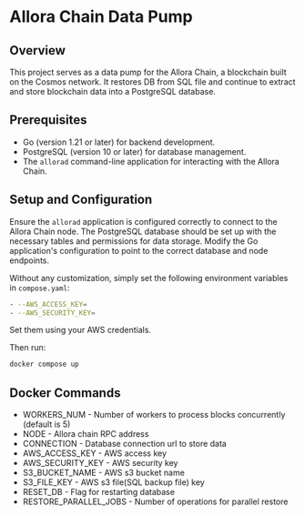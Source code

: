 Allora Chain Data Pump
======================

Overview
--------
This project serves as a data pump for the Allora Chain, a blockchain built on the Cosmos network.
It restores DB from SQL file and continue to extract and store blockchain data into a PostgreSQL database.

Prerequisites
-------------

*   Go (version 1.21 or later) for backend development.
*   PostgreSQL (version 10 or later) for database management.
*   The `allorad` command-line application for interacting with the Allora Chain.

Setup and Configuration
-----------------------

Ensure the `allorad` application is configured correctly to connect to the Allora Chain node. The PostgreSQL database should be set up with the necessary tables and permissions for data storage. Modify the Go application's configuration to point to the correct database and node endpoints.

Without any customization, simply set the following environment variables in `compose.yaml`:

```bash
- --AWS_ACCESS_KEY=
- --AWS_SECURITY_KEY=
```

Set them using your AWS credentials.

Then run:

```bash
docker compose up
```

Docker Commands
-----------------------
* WORKERS_NUM - Number of workers to process blocks concurrently (default is 5)
* NODE - Allora chain RPC address 
* CONNECTION - Database connection url to store data
* AWS_ACCESS_KEY - AWS access key
* AWS_SECURITY_KEY - AWS security key
* S3_BUCKET_NAME - AWS s3 bucket name
* S3_FILE_KEY - AWS s3 file(SQL backup file) key
* RESET_DB - Flag for restarting database
* RESTORE_PARALLEL_JOBS - Number of operations for parallel restore